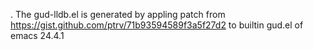 . The gud-lldb.el is generated by appling patch from https://gist.github.com/ptrv/71b93594589f3a5f27d2 to builtin gud.el of emacs 24.4.1
    